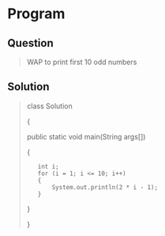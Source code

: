# Program

## Question
>WAP to print first 10 odd numbers

## Solution
>class Solution 
>
>{
>
>    public static void main(String args[]) 
>    
>    {
>    
>        int i;
>        for (i = 1; i <= 10; i++)
>        {
>            System.out.println(2 * i - 1);
>        }
>        
>    }
>    
>}
